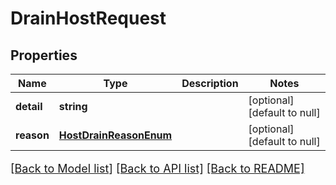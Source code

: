 # DrainHostRequest

## Properties
Name | Type | Description | Notes
------------ | ------------- | ------------- | -------------
**detail** | **string** |  | [optional] [default to null]
**reason** | [**HostDrainReasonEnum**](HostDrainReasonEnum.md) |  | [optional] [default to null]

[[Back to Model list]](../README.md#documentation-for-models) [[Back to API list]](../README.md#documentation-for-api-endpoints) [[Back to README]](../README.md)

<style>
     p, ul, ol, li { font-size: 18px !important;}
</style>


